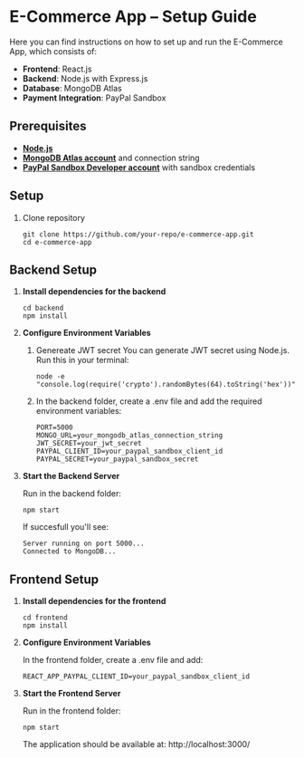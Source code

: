 # E-Commerce App – Setup Guide

Here you can find instructions on how to set up and run the E-Commerce App, which consists of:

* **Frontend**: React.js
* **Backend**: Node.js with Express.js
* **Database**: MongoDB Atlas
* **Payment Integration**: PayPal Sandbox

## Prerequisites

* **[Node.js](https://nodejs.org/en)**
* **[MongoDB Atlas account](https://www.mongodb.com/atlas)** and connection string
* **[PayPal Sandbox Developer account](https://developer.paypal.com/tools/sandbox/)** with sandbox credentials

## Setup
1. Clone repository
   ```console
   git clone https://github.com/your-repo/e-commerce-app.git
   cd e-commerce-app
   ```

## Backend Setup 

1. **Install dependencies for the backend**
    ```console
    cd backend
    npm install
    ```
2. **Configure Environment Variables**

   1. Genereate JWT secret
      You can generate JWT secret using Node.js.
      Run this in your terminal:
      ```console
      node -e "console.log(require('crypto').randomBytes(64).toString('hex'))"
      ```

   2. In the backend folder, create a .env file and add the required environment variables:
      ```console
      PORT=5000
      MONGO_URL=your_mongodb_atlas_connection_string
      JWT_SECRET=your_jwt_secret
      PAYPAL_CLIENT_ID=your_paypal_sandbox_client_id
      PAYPAL_SECRET=your_paypal_sandbox_secret
      ```



4. **Start the Backend Server**
   
   Run in the backend folder:
   ```console
   npm start
   ```

   If succesfull you'll see:
   ```console
   Server running on port 5000...
   Connected to MongoDB...
   ```
## Frontend Setup
1. **Install dependencies for the frontend**
    ```console
    cd frontend
    npm install
    ```
2. **Configure Environment Variables**
   
   In the frontend folder, create a .env file and add:
   ```console
   REACT_APP_PAYPAL_CLIENT_ID=your_paypal_sandbox_client_id
   ```

4. **Start the Frontend Server**
   
   Run in the frontend folder:
   ```console
   npm start
   ```

   The application should be available at: http://localhost:3000/
   
